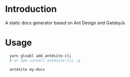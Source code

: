 # Introduction

A static docs generator based on Ant Design and GatsbyJs

# Usage

```bash
  yarn gloabl add antdsite-cli
  # or npm install antdsite-cli -g

  antdsite my-docs
```

